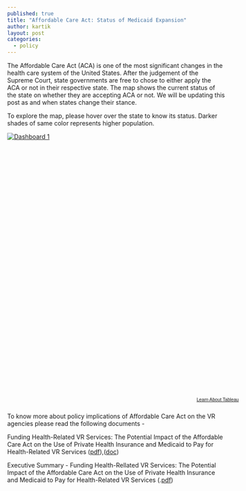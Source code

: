 ```yaml
---
published: true
title: "Affordable Care Act: Status of Medicaid Expansion"
author: kartik
layout: post
categories: 
  - policy
---
```


The Affordable Care Act (ACA) is one of the most significant changes in the health care system of the United States. After the judgement of the Supreme Court, state governments are free to chose to either apply the ACA or not in their respective state.
The map shows the current status of the state on whether they are accepting ACA or not. We will be updating this post as and when states change their stance.

To explore the map, please hover over the state to know its status. Darker shades of same color represents higher population. 

<script type="text/javascript" src="http://public.tableausoftware.com/javascripts/api/viz_v1.js"></script><div class="tableauPlaceholder" style="width:544px; height:609px;"><noscript><a href="#"><img alt="Dashboard 1 " src="http:&#47;&#47;public.tableausoftware.com&#47;static&#47;images&#47;Me&#47;Medicaid_Expansion&#47;Dashboard1&#47;1_rss.png" style="border: none" /></a></noscript><object class="tableauViz" width="544" height="609" style="display:none;"><param name="host_url" value="http%3A%2F%2Fpublic.tableausoftware.com%2F" /><param name="site_root" value="" /><param name="name" value="Medicaid_Expansion&#47;Dashboard1" /><param name="tabs" value="no" /><param name="toolbar" value="yes" /><param name="static_image" value="http:&#47;&#47;public.tableausoftware.com&#47;static&#47;images&#47;Me&#47;Medicaid_Expansion&#47;Dashboard1&#47;1.png" /><param name="animate_transition" value="yes" /><param name="display_static_image" value="yes" /><param name="display_spinner" value="yes" /><param name="display_overlay" value="yes" /><param name="display_count" value="yes" /></object></div><div style="width:544px;height:22px;padding:0px 10px 0px 0px;color:black;font:normal 8pt verdana,helvetica,arial,sans-serif;"><div style="float:right; padding-right:8px;"><a href="http://www.tableausoftware.com/public/about-tableau-products?ref=http://public.tableausoftware.com/views/Medicaid_Expansion/Dashboard1" target="_blank">Learn About Tableau</a></div></div>

To know more about policy implications of Affordable Care Act on the VR agencies please read the following documents - 

Funding Health-Related VR Services: The Potential Impact of the Affordable Care Act on the Use of Private Health Insurance and Medicaid to Pay for Health-Related VR Services ([pdf](http://vr-rrtc.org/sites/vr-rrtc.org/files/Silverstein%20ACA_VR.pdf "Impact of A.C.A on the use of private health insurance and Medicaid")),([doc](http://vr-rrtc.org/sites/vr-rrtc.org/files/Silverstein%20ACA_VR.doc "Doc file for the impact of A.C.A on the use of private health insurance and medicaid"))

Executive Summary - Funding Health-Rellated VR Services: The Potential Impact of the Affordable Care Act on the Use of Private Health Insurance and Medicaid to Pay for Health-Related VR Services (.[pdf](http://vr-rrtc.org/sites/vr-rrtc.org/files/docs/Executive_Summary_ACA.pdf "P.D.F link for the document"))

